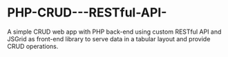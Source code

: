 # PHP-CRUD---RESTful-API-
A simple CRUD web app with PHP back-end using custom RESTful API and JSGrid as front-end library to serve data in a tabular layout and provide CRUD operations.
